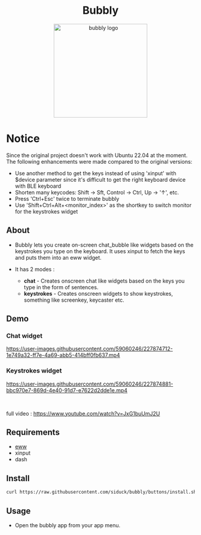 <div align="center">
 
# Bubbly

 <img src="https://user-images.githubusercontent.com/59060246/219005943-7ae41569-6a29-4585-8dfd-f8016dcf8fd4.svg" width="250" alt="bubbly logo">
 
</div>

# Notice
Since the original project doesn't work with Ubuntu 22.04 at the moment. The following enhancements were made compared to the original versions:
 - Use another method to get the keys instead of using 'xinput' with $device parameter since it's difficult to get the right keyboard device with BLE keyboard
 - Shorten many keycodes: Shift -> Sft, Control -> Ctrl, Up -> '↑', etc.
 - Press 'Ctrl+Esc' twice to terminate bubbly 
 - Use 'Shift+Ctrl+Alt+<monitor_index>' as the shortkey to switch monitor for the keystrokes widget

## About 

- Bubbly lets you create on-screen chat_bubble like widgets based on the keystrokes you type on the keyboard. It uses xinput to fetch the keys and puts them into an eww widget.

- It has 2 modes :
  - **chat** - Creates onscreen chat like widgets based on the keys you type in the form of sentences.
  - **keystrokes** - Creates onscreen widgets to show keystrokes, something like screenkey, keycaster etc.

## Demo 

### Chat widget

https://user-images.githubusercontent.com/59060246/227874712-1e749a32-ff7e-4a69-abb5-414bff0fb637.mp4

### Keystrokes widget 

https://user-images.githubusercontent.com/59060246/227874881-bbc970e7-869d-4e40-91d7-e7622d2dde1e.mp4

<br/>

full video : https://www.youtube.com/watch?v=JxG1buUmJ2U


## Requirements 

- [eww](https://github.com/elkowar/eww)
- xinput
- dash

## Install

```zsh
curl https://raw.githubusercontent.com/siduck/bubbly/buttons/install.sh | sh
```

## Usage

- Open the bubbly app from your app menu.
